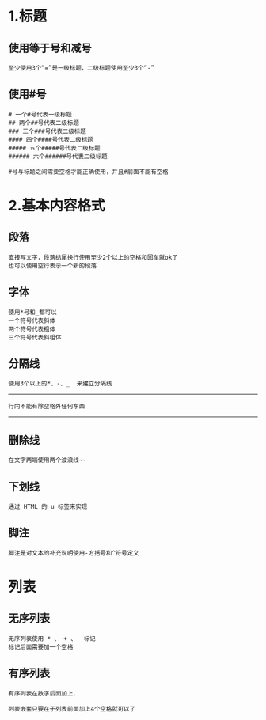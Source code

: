 1.标题
===
使用等于号和减号
---
    至少使用3个“=”是一级标题，二级标题使用至少3个“-”
使用#号
---
    # 一个#号代表一级标题
    ## 两个##号代表二级标题
    ### 三个###号代表二级标题
    #### 四个####号代表二级标题
    ##### 五个#####号代表二级标题
    ###### 六个######号代表二级标题

    #号与标题之间需要空格才能正确使用，并且#前面不能有空格
2.基本内容格式
===
段落
---
    直接写文字，段落结尾换行使用至少2个以上的空格和回车就ok了  
    也可以使用空行表示一个新的段落
字体
---
    使用*号和_都可以  
    一个符号代表斜体  
    两个符号代表粗体   
    三个符号代表斜粗体
分隔线
---
    使用3个以上的*、-、_  来建立分隔线
---
    行内不能有除空格外任何东西
---
删除线
---
    在文字两端使用两个波浪线~~
下划线
---
    通过 HTML 的 u 标签来实现
脚注
---
    脚注是对文本的补充说明使用-方括号和^符号定义
列表
===
无序列表
---
    无序列表使用 * 、 + 、- 标记  
    标记后面需要加一个空格
有序列表
---
    有序列表在数字后面加上.

    列表嵌套只要在子列表前面加上4个空格就可以了





